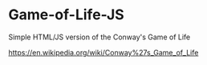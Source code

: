 # Game-of-Life-JS
Simple HTML/JS version of the Conway's Game of Life

https://en.wikipedia.org/wiki/Conway%27s_Game_of_Life
